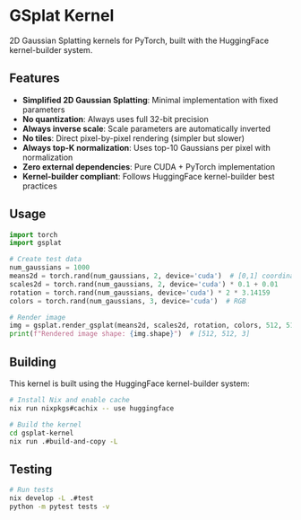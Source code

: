 # GSplat Kernel

2D Gaussian Splatting kernels for PyTorch, built with the HuggingFace kernel-builder system.

## Features

- **Simplified 2D Gaussian Splatting**: Minimal implementation with fixed parameters
- **No quantization**: Always uses full 32-bit precision
- **Always inverse scale**: Scale parameters are automatically inverted
- **No tiles**: Direct pixel-by-pixel rendering (simpler but slower)
- **Always top-K normalization**: Uses top-10 Gaussians per pixel with normalization
- **Zero external dependencies**: Pure CUDA + PyTorch implementation
- **Kernel-builder compliant**: Follows HuggingFace kernel-builder best practices

## Usage

```python
import torch
import gsplat

# Create test data
num_gaussians = 1000
means2d = torch.rand(num_gaussians, 2, device='cuda')  # [0,1] coordinates
scales2d = torch.rand(num_gaussians, 2, device='cuda') * 0.1 + 0.01
rotation = torch.rand(num_gaussians, device='cuda') * 2 * 3.14159
colors = torch.rand(num_gaussians, 3, device='cuda')  # RGB

# Render image
img = gsplat.render_gsplat(means2d, scales2d, rotation, colors, 512, 512)
print(f"Rendered image shape: {img.shape}")  # [512, 512, 3]
```

## Building

This kernel is built using the HuggingFace kernel-builder system:

```bash
# Install Nix and enable cache
nix run nixpkgs#cachix -- use huggingface

# Build the kernel
cd gsplat-kernel
nix run .#build-and-copy -L
```

## Testing

```bash
# Run tests
nix develop -L .#test
python -m pytest tests -v
```
